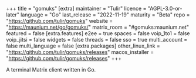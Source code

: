 +++
title = "gomuks"
[extra]
maintainer = "Tulir"
licence = "AGPL-3.0-or-later"
language = "Go"
last_release = "2022-11-19"
maturity = "Beta"
repo = "https://github.com/tulir/gomuks"
website = "https://maunium.net/go/gomuks/"
matrix_room = "#gomuks:maunium.net"
featured = false
[extra.features]
e2ee = true
spaces = false
voip_1to1 = false
voip_jitsi = false
widgets = false
threads = false
sso = true
multi_account = false
multi_language = false
[extra.packages]
other_linux_link = "https://github.com/tulir/gomuks/releases"
macos_installer = "https://github.com/tulir/gomuks/releases"
+++

A terminal Matrix client written in Go.
